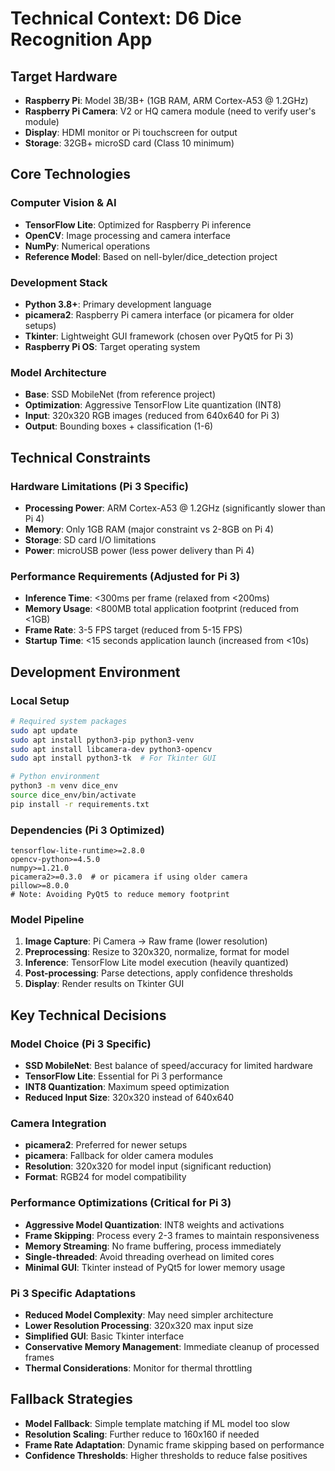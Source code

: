 # Technical Context: D6 Dice Recognition App

## Target Hardware

- **Raspberry Pi**: Model 3B/3B+ (1GB RAM, ARM Cortex-A53 @ 1.2GHz)
- **Raspberry Pi Camera**: V2 or HQ camera module (need to verify user's module)
- **Display**: HDMI monitor or Pi touchscreen for output
- **Storage**: 32GB+ microSD card (Class 10 minimum)

## Core Technologies

### Computer Vision & AI

- **TensorFlow Lite**: Optimized for Raspberry Pi inference
- **OpenCV**: Image processing and camera interface
- **NumPy**: Numerical operations
- **Reference Model**: Based on nell-byler/dice_detection project

### Development Stack

- **Python 3.8+**: Primary development language
- **picamera2**: Raspberry Pi camera interface (or picamera for older setups)
- **Tkinter**: Lightweight GUI framework (chosen over PyQt5 for Pi 3)
- **Raspberry Pi OS**: Target operating system

### Model Architecture

- **Base**: SSD MobileNet (from reference project)
- **Optimization**: Aggressive TensorFlow Lite quantization (INT8)
- **Input**: 320x320 RGB images (reduced from 640x640 for Pi 3)
- **Output**: Bounding boxes + classification (1-6)

## Technical Constraints

### Hardware Limitations (Pi 3 Specific)

- **Processing Power**: ARM Cortex-A53 @ 1.2GHz (significantly slower than Pi 4)
- **Memory**: Only 1GB RAM (major constraint vs 2-8GB on Pi 4)
- **Storage**: SD card I/O limitations
- **Power**: microUSB power (less power delivery than Pi 4)

### Performance Requirements (Adjusted for Pi 3)

- **Inference Time**: <300ms per frame (relaxed from <200ms)
- **Memory Usage**: <800MB total application footprint (reduced from <1GB)
- **Frame Rate**: 3-5 FPS target (reduced from 5-15 FPS)
- **Startup Time**: <15 seconds application launch (increased from <10s)

## Development Environment

### Local Setup

```bash
# Required system packages
sudo apt update
sudo apt install python3-pip python3-venv
sudo apt install libcamera-dev python3-opencv
sudo apt install python3-tk  # For Tkinter GUI

# Python environment
python3 -m venv dice_env
source dice_env/bin/activate
pip install -r requirements.txt
```

### Dependencies (Pi 3 Optimized)

```
tensorflow-lite-runtime>=2.8.0
opencv-python>=4.5.0
numpy>=1.21.0
picamera2>=0.3.0  # or picamera if using older camera
pillow>=8.0.0
# Note: Avoiding PyQt5 to reduce memory footprint
```

### Model Pipeline

1. **Image Capture**: Pi Camera → Raw frame (lower resolution)
2. **Preprocessing**: Resize to 320x320, normalize, format for model
3. **Inference**: TensorFlow Lite model execution (heavily quantized)
4. **Post-processing**: Parse detections, apply confidence thresholds
5. **Display**: Render results on Tkinter GUI

## Key Technical Decisions

### Model Choice (Pi 3 Specific)

- **SSD MobileNet**: Best balance of speed/accuracy for limited hardware
- **TensorFlow Lite**: Essential for Pi 3 performance
- **INT8 Quantization**: Maximum speed optimization
- **Reduced Input Size**: 320x320 instead of 640x640

### Camera Integration

- **picamera2**: Preferred for newer setups
- **picamera**: Fallback for older camera modules
- **Resolution**: 320x320 for model input (significant reduction)
- **Format**: RGB24 for model compatibility

### Performance Optimizations (Critical for Pi 3)

- **Aggressive Model Quantization**: INT8 weights and activations
- **Frame Skipping**: Process every 2-3 frames to maintain responsiveness
- **Memory Streaming**: No frame buffering, process immediately
- **Single-threaded**: Avoid threading overhead on limited cores
- **Minimal GUI**: Tkinter instead of PyQt5 for lower memory usage

### Pi 3 Specific Adaptations

- **Reduced Model Complexity**: May need simpler architecture
- **Lower Resolution Processing**: 320x320 max input size
- **Simplified GUI**: Basic Tkinter interface
- **Conservative Memory Management**: Immediate cleanup of processed frames
- **Thermal Considerations**: Monitor for thermal throttling

## Fallback Strategies

- **Model Fallback**: Simple template matching if ML model too slow
- **Resolution Scaling**: Further reduce to 160x160 if needed
- **Frame Rate Adaptation**: Dynamic frame skipping based on performance
- **Confidence Thresholds**: Higher thresholds to reduce false positives

